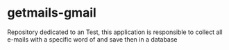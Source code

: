 # getmails-gmail
Repository dedicated to an Test, this application is responsible to collect all e-mails with a specific word of and save then in a database
